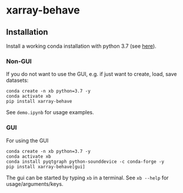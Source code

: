 # xarray-behave

## Installation
Install a working conda installation with python 3.7 (see [here](https://docs.conda.io/en/latest/miniconda.html)).

### Non-GUI
If you do not want to use the GUI, e.g. if just want to create, load, save datasets:
```shell
conda create -n xb python=3.7 -y
conda activate xb
pip install xarray-behave
```
See `demo.ipynb` for usage examples.

### GUI
For using the GUI
```shell
conda create -n xb python=3.7 -y
conda activate xb
conda install pyqtgraph python-sounddevice -c conda-forge -y
pip install xarray-behave[gui]
```

The gui can be started by typing `xb` in a terminal. See `xb --help` for usage/arguments/keys.
